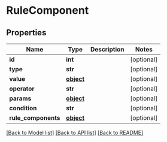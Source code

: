 # RuleComponent

## Properties
Name | Type | Description | Notes
------------ | ------------- | ------------- | -------------
**id** | **int** |  | [optional] 
**type** | **str** |  | [optional] 
**value** | [**object**](.md) |  | [optional] 
**operator** | **str** |  | [optional] 
**params** | [**object**](.md) |  | [optional] 
**condition** | **str** |  | [optional] 
**rule_components** | [**object**](.md) |  | [optional] 

[[Back to Model list]](../README.md#documentation-for-models) [[Back to API list]](../README.md#documentation-for-api-endpoints) [[Back to README]](../README.md)



